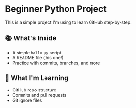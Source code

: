 # Beginner Python Project

This is a simple project I'm using to learn GitHub step-by-step.

## 📚 What's Inside
- A simple `hello.py` script
- A README file (this one!)
- Practice with commits, branches, and more

## 🧠 What I'm Learning
- GitHub repo structure
- Commits and pull requests
- Git ignore files
